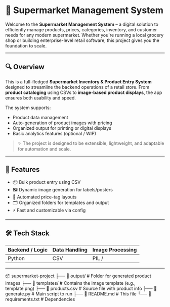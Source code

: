 # 🛒 Supermarket Management System

Welcome to the **Supermarket Management System** – a digital solution to efficiently manage products, prices, categories, inventory, and customer needs for any modern supermarket. Whether you're running a local grocery shop or building enterprise-level retail software, this project gives you the foundation to scale.

---

## 🔍 Overview

This is a full-fledged **Supermarket Inventory & Product Entry System** designed to streamline the backend operations of a retail store. From **product cataloging** using CSVs to **image-based product displays**, the app ensures both usability and speed.

The system supports:
- Product data management
- Auto-generation of product images with pricing
- Organized output for printing or digital displays
- Basic analytics features (optional / WIP)

> ✨ The project is designed to be extensible, lightweight, and adaptable for automation and scale.

---

## 🚀 Features

- 📦 Bulk product entry using CSV
- 🖼️ Dynamic image generation for labels/posters
- 🧮 Automated price-tag layouts
- 🗂️ Organized folders for templates and output
- ⚡ Fast and customizable via config

---

## 🛠 Tech Stack

 Backend / Logic | Data Handling | Image Processing |
-----------------|---------------|------------------|
| Python         | CSV           | PIL /            |

---


📦 supermarket-project
├── 📁 output/              # Folder for generated product images
├── 📁 templates/           # Contains the image template (e.g., template.png)
├── 📄 products.csv         # Source file with product info
├── 📄 generate.py          # Main script to run
├── 📄 README.md            # This file
└── 📄 requirements.txt     # Dependencies
